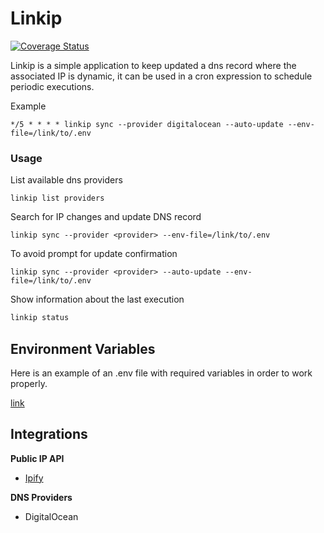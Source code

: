 # Linkip
[![Coverage Status](https://coveralls.io/repos/github/agilenv/linkip/badge.svg?branch=main)](https://coveralls.io/github/agilenv/linkip?branch=main)

Linkip is a simple application to keep updated a dns record where the associated IP is dynamic, it can be used in a cron expression to schedule periodic executions.

Example
```
*/5 * * * * linkip sync --provider digitalocean --auto-update --env-file=/link/to/.env  
```

### Usage
List available dns providers
```
linkip list providers
```
Search for IP changes and update DNS record
```
linkip sync --provider <provider> --env-file=/link/to/.env
```
To avoid prompt for update confirmation
``` 
linkip sync --provider <provider> --auto-update --env-file=/link/to/.env
```
Show information about the last execution
```bash
linkip status
```

## Environment Variables
Here is an example of an .env file with required variables in order to work properly.

[link](.env.example)

## Integrations
**Public IP API**
* [Ipify](https://www.ipify.org/)

**DNS Providers**
* DigitalOcean

